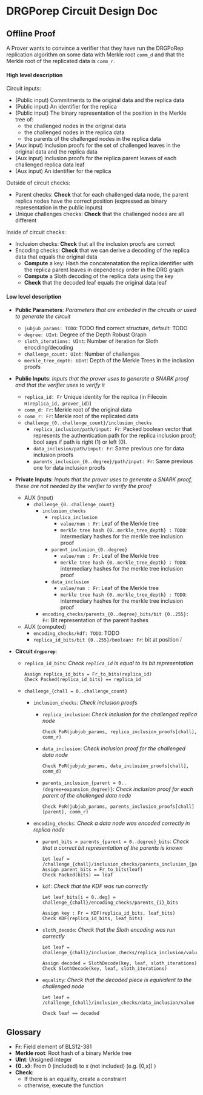 # DRGPorep Circuit Design Doc

## Offline Proof

A Prover wants to convince a verifier that they have run the DRGPoRep replication algorithm on some data with Merkle root `comm_d` and that the Merkle root of the replicated data is `comm_r`.

#### High level description

Circuit inputs:

- (Public input) Commitments to the original data and the replica data
- (Public input) An identifier for the replica
- (Public input) The binary representation of the position in the Merkle tree of:
  - the challenged nodes in the original data
  - the challenged nodes in the replica data
  - the parents of the challenged nodes in the replica data
- (Aux input) Inclusion proofs for the set of challenged leaves in the original data and the replica data
- (Aux input) Inclusion proofs for the replica parent leaves of each challenged replica data leaf
- (Aux input) An identifier for the replica

Outside of circuit checks:

- Parent checks: **Check** that for each challenged data node, the parent replica nodes have the correct position (expressed as binary representation in the public inputs)
- Unique challenges checks:  **Check** that the challenged nodes are all different

Inside of circuit checks:

- Inclusion checks: **Check** that all the inclusion proofs are correct
- Encoding checks: **Check** that we can derive a decoding of the replica data that equals the original data
  - **Compute** a key: Hash the concatenatation the replica identifier with the replica parent leaves in dependency order in the DRG graph
  - **Compute** a Sloth decoding of the replica data using the key 
  - **Check** that the decoded leaf equals the original data leaf

#### Low level description

- **Public Parameters**: *Parameters that are embeded in the circuits or used to generate the circuit*
  - `jubjub_params: TODO`: TODO find correct structure, default: TODO
  - `degree: UInt`: Degree of the Depth Robust Graph
  - `sloth_iterations: UInt`: Number of iteration for Sloth enocding/decoding
  - `challenge_count: UInt`: Number of challenges
  - `merkle_tree_depth: UInt`: Depth of the Merkle Trees in the inclusion proofs

- **Public Inputs**: *Inputs that the prover uses to generate a SNARK proof and that the verifier uses to verify it*
  - `replica_id: Fr`  Unique identity for the replica (in Filecoin `H(replica_id, prover_id)`)
  - `comm_d: Fr`: Merkle root of the original data 
  - `comm_r: Fr`: Merkle root of the replicated data
  - `challenge_{0..challenge_count}/inclusion_checks`
    - `replica_inclusion/path/input: Fr`: Packed boolean vector that represents the authentication path for the replica inclusion proof; bool says if path is right (1) or left (0).
    - `data_inclusion/path/input: Fr`: Same previous one for data inclusion proofs
    - `parents_inclusion_{0..degree}/path/input: Fr`: Same previous one for data inclusion proofs

- **Private Inputs**: *Inputs that the prover uses to generate a SNARK proof, these are not needed by the verifier to verify the proof*
  - AUX (input)
    - `challenge_{0..challenge_count}`
      - `inclusion_checks`
        - `replica_inclusion`
          - `value/num : Fr`: Leaf of the Merkle tree
          - `merkle tree hash {0..merkle_tree_depth} : TODO`: intermediary hashes for the merkle tree inclusion proof
        - `parent_inclusion_{0..degree}`
          - `value/num : Fr`: Leaf of the Merkle tree
          - `merkle tree hash {0..merkle_tree_depth} : TODO`: intermediary hashes for the merkle tree inclusion proof
        - `data_inclusion`
          - `value/num : Fr`: Leaf of the Merkle tree
          - `merkle tree hash {0..merkle_tree_depth} : TODO`: intermediary hashes for the merkle tree inclusion proof
      - `encoding_checks/parents_{0..degree}_bits/bit {0..255}: Fr`: Bit representation of the parent hashes
  - AUX (computed)
    - `encoding_checks/kdf: TODO`: TODO
    - `replica_id_bits/bit {0..255}/boolean: Fr`: bit at position *i*

- **Circuit `drgporep`**:

  - `replica_id_bits`: *Check `replica_id` is equal to its bit representation*

    ```
    Assign replica_id_bits = Fr_to_bits(replica_id)
    Check Packed(replica_id_bits) == replica_id
    ```

  - `challenge_{chall = 0..challenge_count}`

    - `inclusion_checks`: *Check inclusion proofs*

      - `replica_inclusion`: *Check inclusion for the challenged replica node*

        ```
        Check PoR(jubjub_params, replica_inclusion_proofs[chall], comm_r)
        ```

      - `data_inclusion`: *Check inclusion proof for the challenged data node*

        ```
        Check PoR(jubjub_params, data_inclusion_proofs[chall], comm_d)
        ```

      - `parents_inclusion_{parent = 0..(degree+expansion_degree)}`:  *Check inclusion proof for each parent of the challenged data node*

        ```
        Check PoR(jubjub_params, parents_inclusion_proofs[chall][parent], comm_r)
        ```

    - `encoding_checks`: *Check a data node was encoded correctly in replica node*

      - `parent_bits = parents_{parent = 0..degree}_bits`: *Check that a correct bit representation of the parents is known*

        ```
        Let leaf = /challenge_{chall}/inclusion_checks/parents_inclusion_{parent}/value
        Assign parent_bits = Fr_to_bits(leaf)
        Check Packed(bits) == leaf
        ```

      - `kdf`: *Check that the KDF was run correctly*

        ```
        Let leaf_bits[i = 0..deg] = challenge_{chall}/encoding_checks/parents_{i}_bits
        
        Assign key : Fr = KDF(replica_id_bits, leaf_bits)
        Check KDF(replica_id_bits, leaf_bits)
        ```

      - `sloth_decode`: *Check that the Sloth encoding was run correctly*

        ```
        Let leaf = challenge_{chall}/inclusion_checks/replica_inclusion/value
        
        Assign decoded = SlothDecode(key, leaf, sloth_iterations)
        Check SlothDecode(key, leaf, sloth_iterations)
        ```

      - `equality`: *Check that the decoded piece is equivalent to the challenged node*

        ```
        Let leaf = /challenge_{chall}/inclusion_checks/data_inclusion/value
        
        Check leaf == decoded
        ```



## Glossary

- **Fr**: Field element of BLS12-381
- **Merkle root**: Root hash of a binary Merkle tree
- **UInt**: Unsigned integer
- **{0..x}**: From 0 (included) to x (not included) (e.g. [0,x)] )
- **Check**: 
  - If there is an equality, create a constraint
  - otherwise, execute the function
